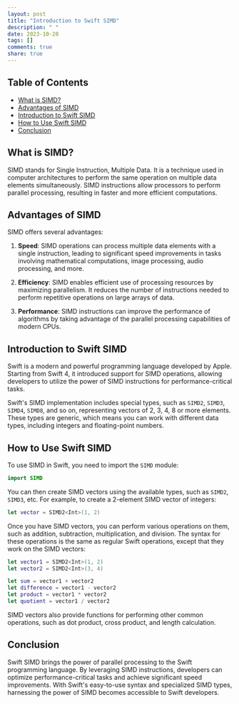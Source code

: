 ```yaml
---
layout: post
title: "Introduction to Swift SIMD"
description: " "
date: 2023-10-20
tags: []
comments: true
share: true
---
```


## Table of Contents
- [What is SIMD?](#what-is-simd)
- [Advantages of SIMD](#advantages-of-simd)
- [Introduction to Swift SIMD](#introduction-to-swift-simd)
- [How to Use Swift SIMD](#how-to-use-swift-simd)
- [Conclusion](#conclusion)

## What is SIMD?

SIMD stands for Single Instruction, Multiple Data. It is a technique used in computer architectures to perform the same operation on multiple data elements simultaneously. SIMD instructions allow processors to perform parallel processing, resulting in faster and more efficient computations.

## Advantages of SIMD

SIMD offers several advantages:

1. **Speed**: SIMD operations can process multiple data elements with a single instruction, leading to significant speed improvements in tasks involving mathematical computations, image processing, audio processing, and more.

2. **Efficiency**: SIMD enables efficient use of processing resources by maximizing parallelism. It reduces the number of instructions needed to perform repetitive operations on large arrays of data.

3. **Performance**: SIMD instructions can improve the performance of algorithms by taking advantage of the parallel processing capabilities of modern CPUs.

## Introduction to Swift SIMD

Swift is a modern and powerful programming language developed by Apple. Starting from Swift 4, it introduced support for SIMD operations, allowing developers to utilize the power of SIMD instructions for performance-critical tasks.

Swift's SIMD implementation includes special types, such as `SIMD2`, `SIMD3`, `SIMD4`, `SIMD8`, and so on, representing vectors of 2, 3, 4, 8 or more elements. These types are generic, which means you can work with different data types, including integers and floating-point numbers.

## How to Use Swift SIMD

To use SIMD in Swift, you need to import the `SIMD` module:

```swift
import SIMD
```

You can then create SIMD vectors using the available types, such as `SIMD2`, `SIMD3`, etc. For example, to create a 2-element SIMD vector of integers:

```swift
let vector = SIMD2<Int>(1, 2)
```

Once you have SIMD vectors, you can perform various operations on them, such as addition, subtraction, multiplication, and division. The syntax for these operations is the same as regular Swift operations, except that they work on the SIMD vectors:

```swift
let vector1 = SIMD2<Int>(1, 2)
let vector2 = SIMD2<Int>(3, 4)

let sum = vector1 + vector2
let difference = vector1 - vector2
let product = vector1 * vector2
let quotient = vector1 / vector2
```

SIMD vectors also provide functions for performing other common operations, such as dot product, cross product, and length calculation.

## Conclusion

Swift SIMD brings the power of parallel processing to the Swift programming language. By leveraging SIMD instructions, developers can optimize performance-critical tasks and achieve significant speed improvements. With Swift's easy-to-use syntax and specialized SIMD types, harnessing the power of SIMD becomes accessible to Swift developers.